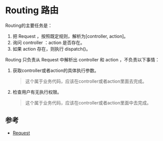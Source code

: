 # Routing 路由

Routing的主要任务是：

1. 把 Request ，按照既定规则，解析为[controller, action]。
2. 询问 controller ：action 是否存在。
3. 如果 action 存在，则执行 dispatch()。

Routing 只负责从 Request 中解析出 controller 和 action ，不负责以下事情：

1. 获取controller或者action的具体执行参数。
    > 这个属于业务代码，应该在controller或者action里面去完成。
2. 检查用户有无执行权限。
    > 这个属于业务代码，应该在controller或者action里面中去完成。

## 参考

- [Request](../Request/README.md)
